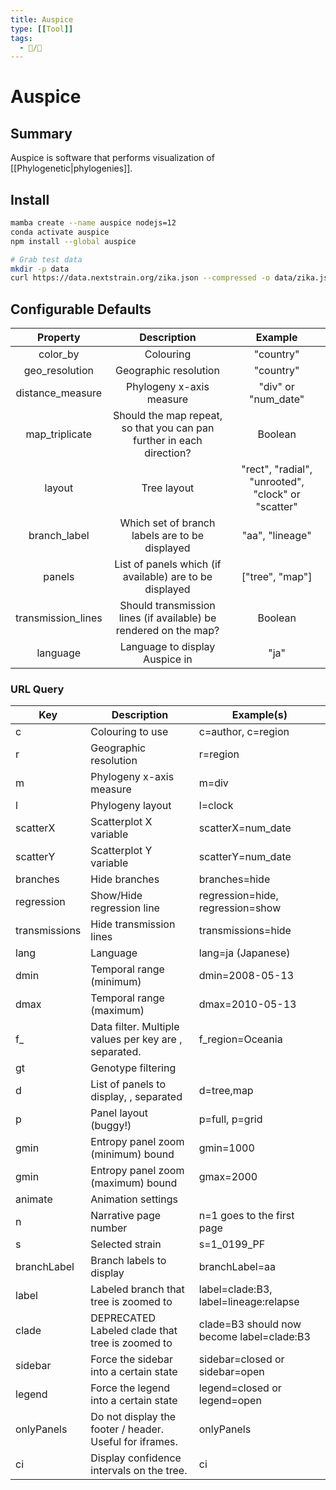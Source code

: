 ```yaml
---
title: Auspice
type: [[Tool]]
tags:
  - 📝/🌱
---
```


# Auspice

## Summary

Auspice is software that performs visualization of [[Phylogenetic|phylogenies]].

## Install

```bash
mamba create --name auspice nodejs=12
conda activate auspice
npm install --global auspice

# Grab test data
mkdir -p data
curl https://data.nextstrain.org/zika.json --compressed -o data/zika.json
```

## Configurable Defaults

|      Property      |                              Description                              |                      Example                       |
|:------------------:|:---------------------------------------------------------------------:|:--------------------------------------------------:|
|      color_by      |                               Colouring                               |                     "country"                      |
|   geo_resolution   |                         Geographic resolution                         |                     "country"                      |
|  distance_measure  |                       Phylogeny x-axis measure                        |                "div" or "num_date"                 |
|   map_triplicate   | Should the map repeat, so that you can pan further in each direction? |                      Boolean                       |
|       layout       |                              Tree layout                              | "rect", "radial", "unrooted", "clock" or "scatter" |
|    branch_label    |            Which set of branch labels are to be displayed             |                  "aa", "lineage"                   |
|       panels       |        List of panels which (if available) are to be displayed        |                  ["tree", "map"]                   |
| transmission_lines |   Should transmission lines (if available) be rendered on the map?    |                      Boolean                       |
|      language      |                    Language to display Auspice in                     |                        "ja"                        |

### URL Query

| Key           | Description                                             | Example(s)                                |
| ------------- | ------------------------------------------------------- | ----------------------------------------- |
| c             | Colouring to use                                        | c=author, c=region                        |
| r             | Geographic resolution                                   | r=region                                  |
| m             | Phylogeny x-axis measure                                | m=div                                     |
| l             | Phylogeny layout                                        | l=clock                                   |
| scatterX      | Scatterplot X variable                                  | scatterX=num_date                         |
| scatterY      | Scatterplot Y variable                                  | scatterY=num_date                         |
| branches      | Hide branches                                           | branches=hide                             |
| regression    | Show/Hide regression line                               | regression=hide, regression=show          |
| transmissions | Hide transmission lines                                 | transmissions=hide                        |
| lang          | Language                                                | lang=ja (Japanese)                        |
| dmin          | Temporal range (minimum)                                | dmin=2008-05-13                           |
| dmax          | Temporal range (maximum)                                | dmax=2010-05-13                           |
| f_<name>      | Data filter. Multiple values per key are , separated.   | f_region=Oceania                          |
| gt            | Genotype filtering                                      |                                           |
| d             | List of panels to display, , separated                  | d=tree,map                                |
| p             | Panel layout (buggy!)                                   | p=full, p=grid                            |
| gmin          | Entropy panel zoom (minimum) bound                      | gmin=1000                                 |
| gmin          | Entropy panel zoom (maximum) bound                      | gmax=2000                                 |
| animate       | Animation settings                                      |                                           |
| n             | Narrative page number                                   | n=1 goes to the first page                |
| s             | Selected strain                                         | s=1_0199_PF                               |
| branchLabel   | Branch labels to display                                | branchLabel=aa                            |
| label         | Labeled branch that tree is zoomed to                   | label=clade:B3, label=lineage:relapse     |
| clade         | DEPRECATED Labeled clade that tree is zoomed to         | clade=B3 should now become label=clade:B3 |
| sidebar       | Force the sidebar into a certain state                  | sidebar=closed or sidebar=open            |
| legend        | Force the legend into a certain state                   | legend=closed or legend=open              |
| onlyPanels    | Do not display the footer / header. Useful for iframes. | onlyPanels                                |
| ci            | Display confidence intervals on the tree.               | ci                                        |